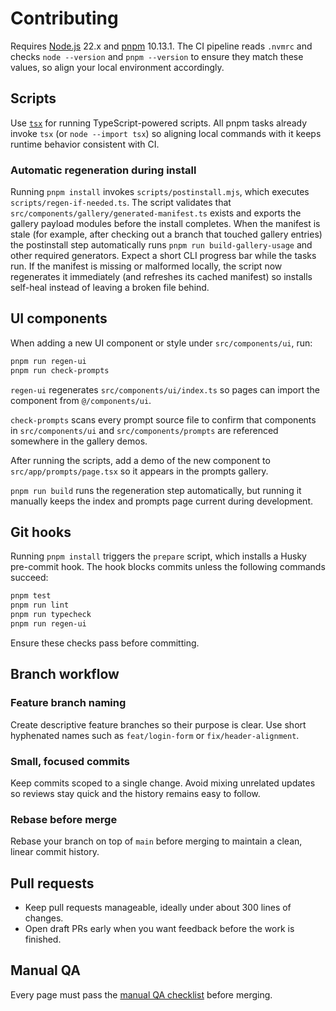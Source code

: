 # Contributing

Requires [Node.js](https://nodejs.org) 22.x and [pnpm](https://pnpm.io) 10.13.1. The CI pipeline reads `.nvmrc` and checks `node --version` and `pnpm --version` to ensure they match these values, so align your local environment accordingly.

## Scripts

Use [`tsx`](https://github.com/esbuild-kit/tsx) for running TypeScript-powered scripts. All pnpm tasks already invoke `tsx` (or `node --import tsx`) so aligning local commands with it keeps runtime behavior consistent with CI.

### Automatic regeneration during install

Running `pnpm install` invokes `scripts/postinstall.mjs`, which executes `scripts/regen-if-needed.ts`. The script validates that `src/components/gallery/generated-manifest.ts` exists and exports the gallery payload modules before the install completes. When the manifest is stale (for example, after checking out a branch that touched gallery entries) the postinstall step automatically runs `pnpm run build-gallery-usage` and other required generators. Expect a short CLI progress bar while the tasks run. If the manifest is missing or malformed locally, the script now regenerates it immediately (and refreshes its cached manifest) so installs self-heal instead of leaving a broken file behind.

## UI components

When adding a new UI component or style under `src/components/ui`, run:

```bash
pnpm run regen-ui
pnpm run check-prompts
```

`regen-ui` regenerates `src/components/ui/index.ts` so pages can import the component from `@/components/ui`.

`check-prompts` scans every prompt source file to confirm that components in `src/components/ui` and `src/components/prompts` are referenced somewhere in the gallery demos.

After running the scripts, add a demo of the new component to `src/app/prompts/page.tsx` so it appears in the prompts gallery.

`pnpm run build` runs the regeneration step automatically, but running it manually keeps the index and prompts page current during development.

## Git hooks

Running `pnpm install` triggers the `prepare` script, which installs a Husky pre-commit hook. The hook blocks commits unless the following commands succeed:

```bash
pnpm test
pnpm run lint
pnpm run typecheck
pnpm run regen-ui
```

Ensure these checks pass before committing.

## Branch workflow

### Feature branch naming

Create descriptive feature branches so their purpose is clear. Use short hyphenated names such as `feat/login-form` or `fix/header-alignment`.

### Small, focused commits

Keep commits scoped to a single change. Avoid mixing unrelated updates so reviews stay quick and the history remains easy to follow.

### Rebase before merge

Rebase your branch on top of `main` before merging to maintain a clean, linear commit history.

## Pull requests

- Keep pull requests manageable, ideally under about 300 lines of changes.
- Open draft PRs early when you want feedback before the work is finished.

## Manual QA

Every page must pass the [manual QA checklist](docs/qa-manual.md) before merging.
